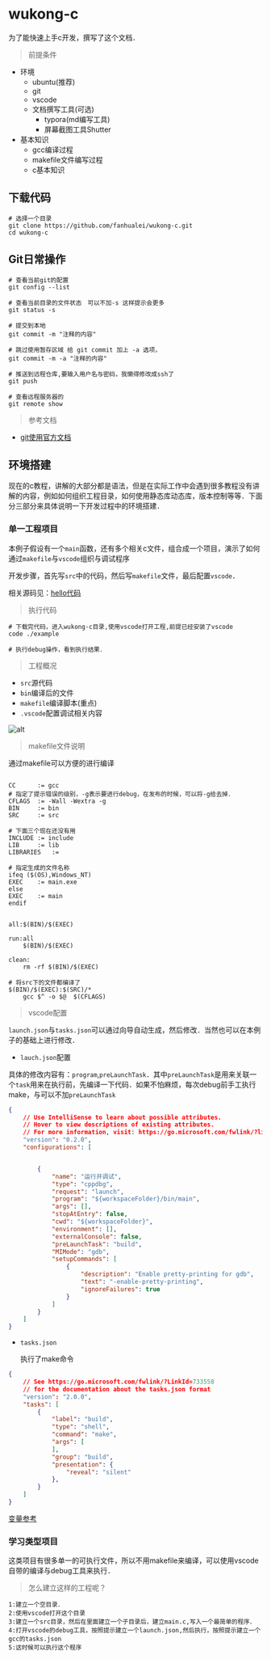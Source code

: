 # wukong-c

为了能快速上手c开发，撰写了这个文档．



> 前提条件

* 环境
  * ubuntu(推荐)
  * git
  * vscode
  * 文档撰写工具(可选)
    * typora(md编写工具)
    * 屏幕截图工具Shutter
* 基本知识
  * gcc编译过程
  * makefile文件编写过程
  * c基本知识





## 下载代码

```shell
# 选择一个目录
git clone https://github.com/fanhualei/wukong-c.git
cd wukong-c
```



## Git日常操作

```shell
# 查看当前git的配置
git config --list

# 查看当前目录的文件状态　可以不加-s 这样提示会更多
git status -s

# 提交到本地
git commit -m "注释的内容"

# 跳过使用暂存区域 给 git commit 加上 -a 选项，
git commit -m -a "注释的内容"

# 推送到远程仓库,要输入用户名与密码，我懒得修改成ssh了
git push

# 查看远程服务器的
git remote show
```


> 参考文档

* [git使用官方文档](https://www.git-scm.com/book/zh/v2)



## 环境搭建

现在的c教程，讲解的大部分都是语法，但是在实际工作中会遇到很多教程没有讲解的内容，例如如何组织工程目录，如何使用静态库动态库，版本控制等等．下面分三部分来具体说明一下开发过程中的环境搭建．



### 单一工程项目

本例子假设有一个`main`函数，还有多个相关c文件，组合成一个项目，演示了如何通过`makefile`与`vscode`组织与调试程序

开发步骤，首先写`src`中的代码，然后写`makefile`文件，最后配置`vscode`．

相关源码见：[hello代码](https://github.com/fanhualei/wukong-c/tree/master/example-hello>)



> 执行代码

```shell
# 下载完代码，进入wukong-c目录,使用vscode打开工程,前提已经安装了vscode
code ./example 

# 执行debug操作，看到执行结果．
```



> 工程概况

* `src`源代码
* `bin`编译后的文件
* `makefile`编译脚本(重点)
* `.vscode`配置调试相关内容



![alt](doc/imgs/example-hello-project.png)

> makefile文件说明

通过makefile可以方便的进行编译

```shell

CC		:= gcc
# 指定了提示错误的级别，-g表示要进行debug，在发布的时候，可以将-g给去掉．
CFLAGS  := -Wall -Wextra -g
BIN		:= bin
SRC		:= src

# 下面三个现在还没有用
INCLUDE	:= include
LIB		:= lib
LIBRARIES	:=

# 指定生成的文件名称
ifeq ($(OS),Windows_NT)
EXEC	:= main.exe
else
EXEC	:= main
endif


all:$(BIN)/$(EXEC)

run:all
	$(BIN)/$(EXEC) 

clean:
	rm -rf $(BIN)/$(EXEC)

# 将src下的文件都编译了
$(BIN)/$(EXEC):$(SRC)/*
	gcc $^ -o $@  $(CFLAGS)
```



> vscode配置

`launch.json`与`tasks.json`可以通过向导自动生成，然后修改．当然也可以在本例子的基础上进行修改．



* `lauch.json`配置

具体的修改内容有：`program`,`preLaunchTask`．其中`preLaunchTask`是用来关联一个`task`用来在执行前，先编译一下代码．如果不怕麻烦，每次debug前手工执行make，与可以不加`preLaunchTask`

```json
{
    // Use IntelliSense to learn about possible attributes.
    // Hover to view descriptions of existing attributes.
    // For more information, visit: https://go.microsoft.com/fwlink/?linkid=830387
    "version": "0.2.0",
    "configurations": [


        {
            "name": "运行并调试",
            "type": "cppdbg",
            "request": "launch",
            "program": "${workspaceFolder}/bin/main",
            "args": [],
            "stopAtEntry": false,
            "cwd": "${workspaceFolder}",
            "environment": [],
            "externalConsole": false,
            "preLaunchTask": "build",
            "MIMode": "gdb",
            "setupCommands": [
                {
                    "description": "Enable pretty-printing for gdb",
                    "text": "-enable-pretty-printing",
                    "ignoreFailures": true
                }
            ]
        }
    ]
}
```

* `tasks.json`

  执行了make命令

```json
{
    // See https://go.microsoft.com/fwlink/?LinkId=733558
    // for the documentation about the tasks.json format
    "version": "2.0.0",
    "tasks": [
        {
            "label": "build",
            "type": "shell",
            "command": "make",
            "args": [
            ],
            "group": "build",
            "presentation": {
                "reveal": "silent"
            },
        }
    ]
}
```

[变量参考](https://code.visualstudio.com/docs/editor/variables-reference)



### 学习类型项目

这类项目有很多单一的可执行文件，所以不用makefile来编译，可以使用vscode自带的编译与debug工具来执行．



> 怎么建立这样的工程呢？

```
1:建立一个空目录．
2:使用vscode打开这个目录
3:建立一个src目录，然后在里面建立一个子目录后，建立main.c,写入一个最简单的程序．
4:打开vscode的debug工具，按照提示建立一个launch.json,然后执行，按照提示建立一个gcc的tasks.json
5:这时候可以执行这个程序
```











